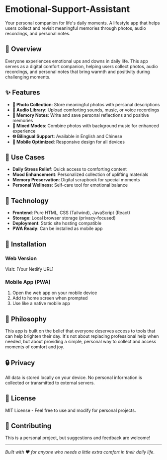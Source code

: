 # Emotional-Support-Assistant
Your personal companion for life's daily moments. A lifestyle app that helps users collect and revisit meaningful memories through photos, audio recordings, and personal notes.

## 📖 Overview

Everyone experiences emotional ups and downs in daily life. This app serves as a digital comfort companion, helping users collect photos, audio recordings, and personal notes that bring warmth and positivity during challenging moments.

## ✨ Features

- **📸 Photo Collection**: Store meaningful photos with personal descriptions
- **🎵 Audio Library**: Upload comforting sounds, music, or voice recordings
- **💭 Memory Notes**: Write and save personal reflections and positive memories
- **🔄 Mixed Modes**: Combine photos with background music for enhanced experience
- **🌐 Bilingual Support**: Available in English and Chinese
- **📱 Mobile Optimized**: Responsive design for all devices

## 🎯 Use Cases

- **Daily Stress Relief**: Quick access to comforting content
- **Mood Enhancement**: Personalized collection of uplifting materials
- **Memory Preservation**: Digital scrapbook for special moments
- **Personal Wellness**: Self-care tool for emotional balance

## 🚀 Technology

- **Frontend**: Pure HTML, CSS (Tailwind), JavaScript (React)
- **Storage**: Local browser storage (privacy-focused)
- **Deployment**: Static site hosting compatible
- **PWA Ready**: Can be installed as mobile app

## 📱 Installation

### Web Version
Visit: [Your Netlify URL]

### Mobile App (PWA)
1. Open the web app on your mobile device
2. Add to home screen when prompted
3. Use like a native mobile app

## 🌟 Philosophy

This app is built on the belief that everyone deserves access to tools that can help brighten their day. It's not about replacing professional help when needed, but about providing a simple, personal way to collect and access moments of comfort and joy.

## 🔒 Privacy

All data is stored locally on your device. No personal information is collected or transmitted to external servers.

## 📄 License

MIT License - Feel free to use and modify for personal projects.

## 🤝 Contributing

This is a personal project, but suggestions and feedback are welcome!

---

*Built with ❤️ for anyone who needs a little extra comfort in their daily life.*
